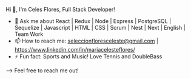 Hi 👋, I'm Celes Flores, Full Stack Developer!

- 💬 Ask me about React | Redux | Node | Express | PostgreSQL | Sequelize | Javascript | HTML | CSS | Scrum | Nest | Next | English | Team Work
- 📫 How to reach me: seleccionfloresceleste@gmail.com | https://www.linkedin.com/in/mariacelesteflores/
- ⚡ Fun fact: Sports and Music! Love Tennis and DoubleBass

--> Feel free to reach me out!
